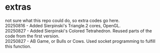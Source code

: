 # extras
not sure what this repo could do, so extra codes go here.  
20250816 - Added Sierpinski's Triangle.2 cores, OpenGL.  
20250827 - Added Sierpinski's Colored Tetrahedron. Reused parts of the code from the first version.  
20250827  - AB Game, or Bulls or Cows. Used socket programming to fulfill this function.  
